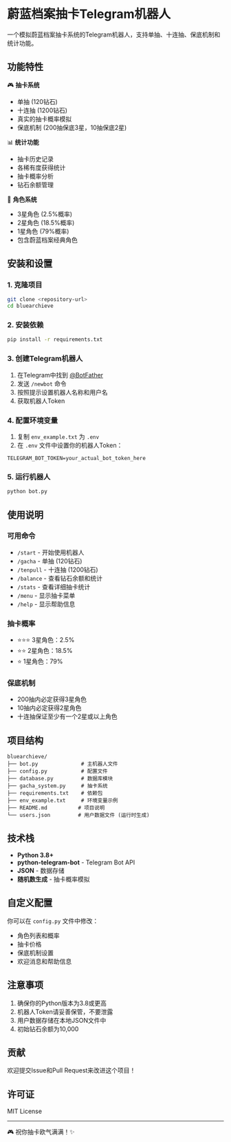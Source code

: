 # 蔚蓝档案抽卡Telegram机器人

一个模拟蔚蓝档案抽卡系统的Telegram机器人，支持单抽、十连抽、保底机制和统计功能。

## 功能特性

🎮 **抽卡系统**
- 单抽 (120钻石)
- 十连抽 (1200钻石)
- 真实的抽卡概率模拟
- 保底机制 (200抽保底3星，10抽保底2星)

📊 **统计功能**
- 抽卡历史记录
- 各稀有度获得统计
- 抽卡概率分析
- 钻石余额管理

🎯 **角色系统**
- 3星角色 (2.5%概率)
- 2星角色 (18.5%概率)
- 1星角色 (79%概率)
- 包含蔚蓝档案经典角色

## 安装和设置

### 1. 克隆项目
```bash
git clone <repository-url>
cd bluearchieve
```

### 2. 安装依赖
```bash
pip install -r requirements.txt
```

### 3. 创建Telegram机器人
1. 在Telegram中找到 [@BotFather](https://t.me/BotFather)
2. 发送 `/newbot` 命令
3. 按照提示设置机器人名称和用户名
4. 获取机器人Token

### 4. 配置环境变量
1. 复制 `env_example.txt` 为 `.env`
2. 在 `.env` 文件中设置你的机器人Token：
```
TELEGRAM_BOT_TOKEN=your_actual_bot_token_here
```

### 5. 运行机器人
```bash
python bot.py
```

## 使用说明

### 可用命令
- `/start` - 开始使用机器人
- `/gacha` - 单抽 (120钻石)
- `/tenpull` - 十连抽 (1200钻石)
- `/balance` - 查看钻石余额和统计
- `/stats` - 查看详细抽卡统计
- `/menu` - 显示抽卡菜单
- `/help` - 显示帮助信息

### 抽卡概率
- ⭐⭐⭐ 3星角色：2.5%
- ⭐⭐ 2星角色：18.5%
- ⭐ 1星角色：79%

### 保底机制
- 200抽内必定获得3星角色
- 10抽内必定获得2星角色
- 十连抽保证至少有一个2星或以上角色

## 项目结构

```
bluearchieve/
├── bot.py              # 主机器人文件
├── config.py           # 配置文件
├── database.py         # 数据库模块
├── gacha_system.py     # 抽卡系统
├── requirements.txt    # 依赖包
├── env_example.txt     # 环境变量示例
├── README.md          # 项目说明
└── users.json         # 用户数据文件 (运行时生成)
```

## 技术栈

- **Python 3.8+**
- **python-telegram-bot** - Telegram Bot API
- **JSON** - 数据存储
- **随机数生成** - 抽卡概率模拟

## 自定义配置

你可以在 `config.py` 文件中修改：

- 角色列表和概率
- 抽卡价格
- 保底机制设置
- 欢迎消息和帮助信息

## 注意事项

1. 确保你的Python版本为3.8或更高
2. 机器人Token请妥善保管，不要泄露
3. 用户数据存储在本地JSON文件中
4. 初始钻石余额为10,000

## 贡献

欢迎提交Issue和Pull Request来改进这个项目！

## 许可证

MIT License

---

🎮 祝你抽卡欧气满满！✨ 